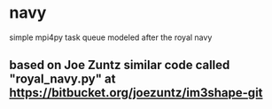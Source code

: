 # navy
simple mpi4py task queue modeled after the royal navy

## based on Joe Zuntz similar code called "royal_navy.py" at https://bitbucket.org/joezuntz/im3shape-git
